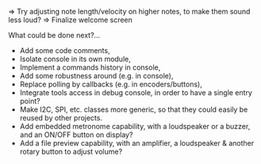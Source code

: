 => Try adjusting note length/velocity on higher notes, to make them sound less loud?
=> Finalize welcome screen

What could be done next?...

* Add some code comments,
* Isolate console in its own module,
* Implement a commands history in console,
* Add some robustness around (e.g. in console),
* Replace polling by callbacks (e.g. in encoders/buttons),
* Integrate tools access in debug console, in order to have a single entry point?
* Make I2C, SPI, etc. classes more generic, so that they could easily be reused by other projects.
* Add embedded metronome capability, with a loudspeaker or a buzzer, and an ON/OFF button on display?
* Add a file preview capability, with an amplifier, a loudspeaker & another rotary button to adjust volume? 
